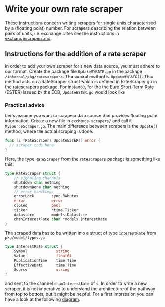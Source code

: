 # Write your own rate scraper

These instructions concern writing scrapers for single units characterised by a \(floating point\) number. For scrapers describing the relation between pairs of units, i.e. exchange rates see the instructions in [exchangescrapers.md](exchangescrapers.md).

## Instructions for the addition of a rate scraper

In order to add your own scraper for a new data source, you must adhere to our format. Create the package file `UpdateMYRATE.go` in the package `/internal/pkg/ratescrapers`. The central method is `UpdateMYRATE()`. This method acts on a RateScraper struct which is defined in RateScraper.go in the ratescrapers package. For instance, for the the Euro Short-Term Rate \(ESTER\) issued by the ECB, `UpdateESTER.go` would look like

### Practical advice

Let's assume you want to scrape a data source that provides floating point information. Create a new file in `exchange-scrapers/` and call it `MySourceScraper.go`. The main difference between scrapers is the `Update()` method, where the actual scraping is done.

```go
func (s *RateScraper) UpdateESTER() error {
  // scraper code here
}
```

Here, the type `RateScraper` from the `ratescrapers` package is something like this:

```go
type RateScraper struct {
    // signaling channels
    shutdown chan nothing
    shutdownDone chan nothing
    // error handling;
    errorLock        sync.RWMutex
    error            error
    closed           bool
    ticker           *time.Ticker
    datastore        models.Datastore
    chanInterestRate chan *models.InterestRate
}
```

The scraped data has to be written into a struct of type `InterestRate` from `pkg/model/types.go`

```go
type InterestRate struct {
    Symbol             string
    Value              float64
    PublicationTime    time.Time
    EffectiveDate      time.Time  
    Source             string
}
```

and sent to the channel `chanInterestRate` of `s`. In order to write a new scraper, it is not imperative to understand the architecture of the pathway from top to bottom, but it might be helpful. For a first impression you can have a look at the following [diagram](https://github.com/diadata-org/diadata/tree/master/documentation/tutorials/rate_scraper_diagram_down.pdf).
